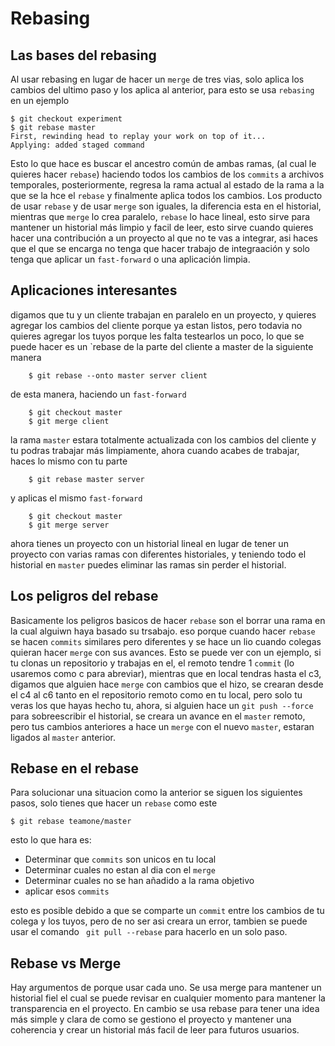 # Rebasing

## Las bases del rebasing

Al usar rebasing en lugar de hacer un `merge` de tres vias, solo aplica los cambios del ultimo paso y los aplica al anterior, para esto se usa `rebasing` en un ejemplo
```
$ git checkout experiment
$ git rebase master
First, rewinding head to replay your work on top of it...
Applying: added staged command
```
Esto lo que hace es buscar el ancestro común de ambas ramas, (al cual le quieres hacer `rebase`) haciendo todos los cambios de los `commits` a archivos temporales, posteriormente, regresa la rama actual al estado de la rama a la que se la hce el `rebase` y finalmente aplica todos los cambios.
Los producto de usar `rebase` y de usar `merge` son iguales, la diferencia esta en el historial, mientras que `merge` lo crea paralelo, `rebase` lo hace lineal, esto sirve para mantener un historial más limpio y facil de leer, esto sirve cuando quieres hacer una contribución a un proyecto al que no te vas a integrar, asi haces que el que se encarga no tenga que hacer trabajo de integraación y solo tenga que aplicar un `fast-forward` o una aplicación limpia.

## Aplicaciones interesantes
digamos que tu y un cliente trabajan en paralelo en un proyecto, y quieres agregar los cambios del cliente porque ya estan listos, pero todavia no quieres agregar los tuyos porque les falta testearlos un poco, lo que se puede hacer es un `rebase de la parte del cliente a master de la siguiente manera
```
    $ git rebase --onto master server client
```
de esta manera, haciendo un `fast-forward`
```
    $ git checkout master
    $ git merge client
```
la rama `master` estara totalmente actualizada con los cambios del cliente y tu podras trabajar más limpiamente, ahora cuando acabes de trabajar, haces lo mismo con tu parte
```
    $ git rebase master server
```
y aplicas el mismo `fast-forward`
```
    $ git checkout master
    $ git merge server
```
ahora tienes un proyecto con un historial lineal en lugar de tener un proyecto con varias ramas con diferentes historiales, y teniendo todo el historial en `master` puedes eliminar las ramas sin perder el historial.

## Los peligros del rebase
Basicamente los peligros basicos de hacer `rebase` son el borrar una rama en la cual alguiwn haya basado su trsabajo.
eso porque cuando hacer `rebase` se hacen `commits` similares pero diferentes y se hace un lio cuando colegas quieran hacer `merge` con sus avances.
Esto se puede ver con un ejemplo, si tu clonas un repositorio y trabajas en el, el remoto tendre 1 `commit` (lo usaremos como c para abreviar), mientras que en local tendras hasta el c3, digamos que alguien hace `merge` con cambios que el hizo, se crearan desde el c4 al c6 tanto en el repositorio remoto como en tu local, pero solo tu veras los que hayas hecho tu, ahora, si alguien hace un `git push --force` para sobreescribir el historial, se creara un avance en el `master` remoto, pero tus cambios anteriores a hace un `merge` con el nuevo `master`, estaran ligados al `master` anterior.

## Rebase en el rebase
Para solucionar una situacion como la anterior se siguen los siguientes pasos, solo tienes que hacer un `rebase` como este
```
$ git rebase teamone/master
```
esto lo que hara es:
- Determinar que `commits` son unicos en tu local
- Determinar cuales no estan al dia con el `merge`
- Determinar cuales no se han añadido a la rama objetivo
- aplicar esos `commits`

esto es posible debido a que se comparte un `commit` entre los cambios de tu colega y los tuyos, pero de no ser asi creara un error, tambien se puede usar el comando ` git pull --rebase` para hacerlo en un solo paso.

## Rebase vs Merge
Hay argumentos de porque usar cada uno.
Se usa merge para mantener un historial fiel el cual se puede revisar en cualquier momento para mantener la transparencia en el proyecto.
En cambio se usa rebase para tener una idea más simple y clara de como se gestiono el proyecto y mantener una coherencia y crear un historial más facil de leer para futuros usuarios.